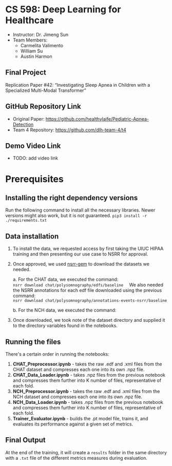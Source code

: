 
# CS 598: Deep Learning for Healthcare
- Instructor: Dr. Jimeng Sun
- Team Members:
	- Carmelita Valimento
	- William Su
	- Austin Harmon
  
## Final Project
Replication Paper #42: “Investigating Sleep Apnea in Children with a Specialized Multi-Modal Transformer”

## GitHub Repository Link
- Original Paper: https://github.com/healthylaife/Pediatric-Apnea-Detection
- Team 4 Repository: https://github.com/dlh-team-4/t4

## Demo Video Link
- TODO: add video link

# Prerequisites

## Installing the right dependency versions
Run the following command to install all the necessary libraries. Newer versions might also work, but it is not guaranteed.
`pip3 install -r ./requirements.txt`

## Data installation

1.  To install the data, we requested access by first taking the UIUC HIPAA training and then presenting our use case to NSRR for approval.
    
2.  Once approved, we used [nsrr-gem](https://github.com/nsrr/nsrr-gem/blob/master/README.md#prerequisites) to download the datasets we needed.
    
	a.  For the CHAT data, we executed the command:  
	    `nsrr download chat/polysomnography/edfs/baseline  `
	    We also needed the NSRR annotations for each edf file downloaded using the previous command:  
	    `nsrr download chat/polysomnography/annotations-events-nsrr/baseline`
	    
	b.  For the NCH data, we executed the command:
    

3.  Once downloaded, we took note of the dataset directory and supplied it to the directory variables found in the notebooks.

## Running the files

There's a certain order in running the notebooks:

 1. **CHAT_Preprocessor.ipynb** - takes the raw .edf and .xml files from the CHAT dataset and compresses each one into its own .npz file.
 2. **CHAT_Data_Loader.ipynb** - takes .npz files from the previous notebook and compresses them further into K number of files, representative of each fold.
 3.  **NCH_Preprocessor.ipynb** - takes the raw .edf and .xml files from the NCH dataset and compresses each one into its own .npz file.
 4. **NCH_Data_Loader.ipynb** - takes .npz files from the previous notebook and compresses them further into K number of files, representative of each fold.
 5.  **Trainer_Evaluator.ipynb** - builds the .pt model file, trains it, and evaluates its performance against a given set of metrics.

## Final Output
At the end of the training, it will create a `results` folder in the same directory with a `.txt` file of the different metrics measures during evaluation.
